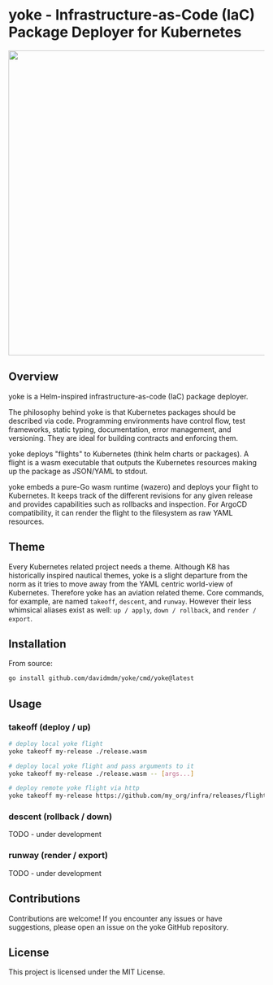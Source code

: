 # yoke - Infrastructure-as-Code (IaC) Package Deployer for Kubernetes

<img src="./halloumi.jpg" width=600/>

## Overview

yoke is a Helm-inspired infrastructure-as-code (IaC) package deployer.

The philosophy behind yoke is that Kubernetes packages should be described via code. Programming environments have control flow, test frameworks, static typing, documentation, error management, and versioning. They are ideal for building contracts and enforcing them.

yoke deploys "flights" to Kubernetes (think helm charts or packages). A flight is a wasm executable that outputs the Kubernetes resources making up the package as JSON/YAML to stdout.

yoke embeds a pure-Go wasm runtime (wazero) and deploys your flight to Kubernetes. It keeps track of the different revisions for any given release and provides capabilities such as rollbacks and inspection. For ArgoCD compatibility, it can render the flight to the filesystem as raw YAML resources.

## Theme

Every Kubernetes related project needs a theme. Although K8 has historically inspired nautical themes, yoke is a slight departure from the norm as it tries to move away from the YAML centric world-view of Kubernetes. Therefore yoke has an aviation related theme. Core commands, for example, are named `takeoff`, `descent`, and `runway`. However their less whimsical aliases exist as well: `up / apply`, `down / rollback`, and `render / export`.

## Installation

From source:

```bash
go install github.com/davidmdm/yoke/cmd/yoke@latest
```

## Usage

### takeoff (deploy / up)

```bash
# deploy local yoke flight
yoke takeoff my-release ./release.wasm

# deploy local yoke flight and pass arguments to it
yoke takeoff my-release ./release.wasm -- [args...]

# deploy remote yoke flight via http
yoke takeoff my-release https://github.com/my_org/infra/releases/flight-v0.1.0.wasm -- [args...]
```

### descent (rollback / down)

TODO - under development

### runway (render / export)

TODO - under development

## Contributions

Contributions are welcome! If you encounter any issues or have suggestions, please open an issue on the yoke GitHub repository.

## License

This project is licensed under the MIT License.
